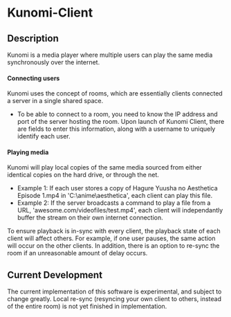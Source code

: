 # Kunomi-Client

## Description
Kunomi is a media player where multiple users can play the same media synchronously over the internet.

#### Connecting users
Kunomi uses the concept of rooms, which are essentially clients connected a server in a single shared space.

* To be able to connect to a room, you need to know the IP address and port of the server hosting the room. Upon launch of Kunomi Client, there are fields to enter this information, along with a username to uniquely identify each user.


#### Playing media
Kunomi will play local copies of the same media sourced from either identical copies on the hard drive, or through the net.

* Example 1: If each user stores a copy of Hagure Yuusha no Aesthetica Episode 1.mp4 in 'C:\anime\aesthetica', each client can play this file.
* Example 2: If the server broadcasts a command to play a file from a URL, 'awesome.com/videofiles/test.mp4', each client will independantly buffer the stream on their own internet connection.

To ensure playback is in-sync with every client, the playback state of each client will affect others. For example, if one user pauses, the same action will occur on the other clients. In addition,
there is an option to re-sync the room if an unreasonable amount of delay occurs.

## Current Development
The current implementation of this software is experimental, and subject to change greatly. Local re-sync (resyncing your own client to others, instead of the entire room) is not yet finished in implementation.
